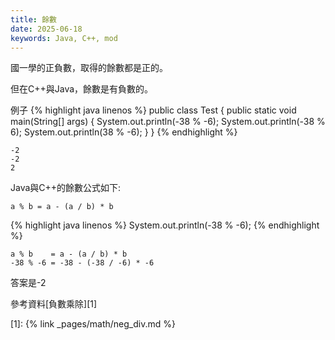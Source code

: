 ```yaml
---
title: 餘數
date: 2025-06-18
keywords: Java, C++, mod
---
```

國一學的正負數，取得的餘數都是正的。

但在C++與Java，餘數是有負數的。

例子
{% highlight java linenos %}
public class Test {
  public static void main(String[] args) {
    System.out.println(-38 % -6);
    System.out.println(-38 % 6);
    System.out.println(38 % -6);
  }
}
{% endhighlight %}
```
-2
-2
2
```

Java與C++的餘數公式如下:
```
a % b = a - (a / b) * b
```

{% highlight java linenos %}
System.out.println(-38 % -6);
{% endhighlight %}
```
a % b    = a - (a / b) * b
-38 % -6 = -38 - (-38 / -6) * -6
```
答案是-2

參考資料[負數乘除][1]


[1]: {% link _pages/math/neg_div.md %}

